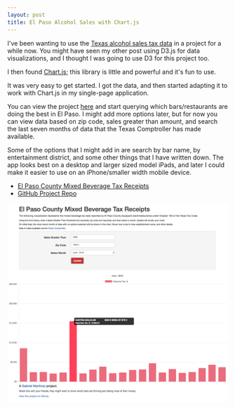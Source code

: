 ```yaml
---
layout: post
title: El Paso Alcohol Sales with Chart.js
---
```


I've been wanting to use the [Texas alcohol sales tax data](http://www.texastransparency.org/Data_Center/Search_Datasets.php) in a project for a while now. You might have seen my other post using D3.js for data visualizations, and I thought I was going to use D3 for this project too.

I then found [Chart.js](http://www.chartjs.org/); this library is little and powerful and it's fun to use.

It was very easy to get started. I got the data, and then started adapting it to work with Chart.js in my single-page application.

You can view the project [here](http://www.txalcsales.martinezgabriel.com/) and start querying which bars/restaurants are doing the best in El Paso. I might add more options later, but for now you can view data based on zip code, sales greater than amount, and search the last seven months of data that the Texas Comptroller has made available.

Some of the options that I might add in are search by bar name, by entertainment district, and some other things that I have written down. The app looks best on a desktop and larger sized model iPads, and later I could make it easier to use on an iPhone/smaller width mobile device.

* [El Paso County Mixed Beverage Tax Receipts](http://www.txalcsales.martinezgabriel.com/)
* [GitHub Project Repo](https://github.com/gabemartinez/txalcsales-chartjs)

![El Paso Alcohol Sales App Screenshot](../img/txalcsales-screenshot.png)
